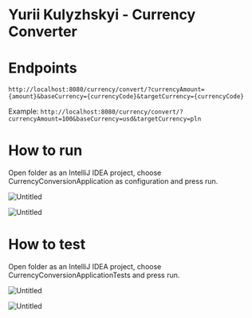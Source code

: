 
 
# Yurii Kulyzhskyi - Currency Converter

# Endpoints

`http://localhost:8080/currency/convert/?currencyAmount={amount}&baseCurrency={currencyCode}&targetCurrency={currencyCode}`

Example:  `http://localhost:8080/currency/convert/?currencyAmount=100&baseCurrency=usd&targetCurrency=pln`

# How to run

Open folder as an IntelliJ IDEA project, choose CurrencyConversionApplication as configuration and press run.

![Untitled](https://s3.us-west-2.amazonaws.com/secure.notion-static.com/0dc5a46d-d34d-4063-b71d-ae8e02117531/Untitled.png?X-Amz-Algorithm=AWS4-HMAC-SHA256&X-Amz-Content-Sha256=UNSIGNED-PAYLOAD&X-Amz-Credential=AKIAT73L2G45EIPT3X45%2F20220311%2Fus-west-2%2Fs3%2Faws4_request&X-Amz-Date=20220311T143803Z&X-Amz-Expires=86400&X-Amz-Signature=a457617c668ff54f5450b8803921c729da539179eba2478945b00059a188b7b9&X-Amz-SignedHeaders=host&response-content-disposition=filename%20%3D%22Untitled.png%22&x-id=GetObject)

![Untitled](https://s3.us-west-2.amazonaws.com/secure.notion-static.com/92e34471-172b-4098-a902-9c8d3e52496f/Untitled.png?X-Amz-Algorithm=AWS4-HMAC-SHA256&X-Amz-Content-Sha256=UNSIGNED-PAYLOAD&X-Amz-Credential=AKIAT73L2G45EIPT3X45%2F20220311%2Fus-west-2%2Fs3%2Faws4_request&X-Amz-Date=20220311T143826Z&X-Amz-Expires=86400&X-Amz-Signature=392e01939544ffde3c80f72287b4f9d9a543cb2565c3731d9c61c43aead3bfe9&X-Amz-SignedHeaders=host&response-content-disposition=filename%20%3D%22Untitled.png%22&x-id=GetObject)

# How to test

Open folder as an IntelliJ IDEA project, choose CurrencyConversionApplicationTests and press run.

![Untitled](https://s3.us-west-2.amazonaws.com/secure.notion-static.com/9e8b55f4-55a6-4cca-9d6e-76044e601e0b/Untitled.png?X-Amz-Algorithm=AWS4-HMAC-SHA256&X-Amz-Content-Sha256=UNSIGNED-PAYLOAD&X-Amz-Credential=AKIAT73L2G45EIPT3X45%2F20220311%2Fus-west-2%2Fs3%2Faws4_request&X-Amz-Date=20220311T143848Z&X-Amz-Expires=86400&X-Amz-Signature=c8d010a7aeb46cc5a1c323d017266c4615ece1283f8f6637bf40de27631db2c5&X-Amz-SignedHeaders=host&response-content-disposition=filename%20%3D%22Untitled.png%22&x-id=GetObject)

![Untitled](https://s3.us-west-2.amazonaws.com/secure.notion-static.com/868bc32d-2d17-4c2e-9cef-c02373a97d3a/Untitled.png?X-Amz-Algorithm=AWS4-HMAC-SHA256&X-Amz-Content-Sha256=UNSIGNED-PAYLOAD&X-Amz-Credential=AKIAT73L2G45EIPT3X45%2F20220311%2Fus-west-2%2Fs3%2Faws4_request&X-Amz-Date=20220311T143859Z&X-Amz-Expires=86400&X-Amz-Signature=51e929d2a651e810751b398a0b01b9b804effc74c713b99a5e9c06e2d2c2f767&X-Amz-SignedHeaders=host&response-content-disposition=filename%20%3D%22Untitled.png%22&x-id=GetObject)
